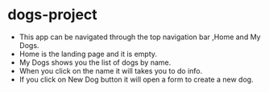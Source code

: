 # dogs-project
* This app can be navigated through the top navigation bar ,Home and My Dogs.
* Home is the landing page and it is empty.
* My Dogs shows you the list of dogs by name.
* When you click on the name it will takes you to do info.
* If you click on New Dog button it will open a form to create a new dog.
